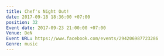 ```yaml
---
title: Chef's Night Out!
date: 2017-09-18 18:36:00 +07:00
position: 32
Event date: 2017-09-23 21:00:00 +07:00
Venue: DeN
Event URL: https://www.facebook.com/events/294206987723286
Genre: music
---
```


